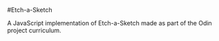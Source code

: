 #Etch-a-Sketch

A JavaScript implementation of Etch-a-Sketch made as part of the Odin project curriculum.

